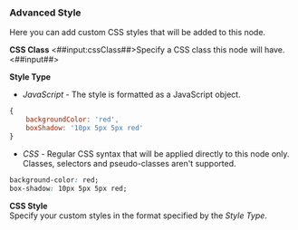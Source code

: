 ### Advanced Style

Here you can add custom CSS styles that will be added to this node. 

**CSS Class**
<##input:cssClass##>Specify a CSS class this node will have.<##input##>

**Style Type**
- _JavaScript_ - The style is formatted as a JavaScript object.
```javascript
{
    backgroundColor: 'red',
    boxShadow: '10px 5px 5px red'
}
```
- _CSS_ - Regular CSS syntax that will be applied directly to this node only. Classes, selectors and pseudo-classes aren't supported.
```css
background-color: red;
box-shadow: 10px 5px 5px red;
```

**CSS Style**  
Specify your custom styles in the format specified by the _Style Type_.